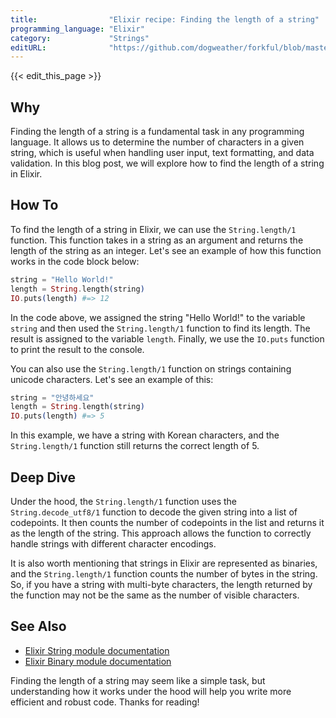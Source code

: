 ```yaml
---
title:                "Elixir recipe: Finding the length of a string"
programming_language: "Elixir"
category:             "Strings"
editURL:              "https://github.com/dogweather/forkful/blob/master/content/en/elixir/finding-the-length-of-a-string.md"
---
```


{{< edit_this_page >}}

## Why

Finding the length of a string is a fundamental task in any programming language. It allows us to determine the number of characters in a given string, which is useful when handling user input, text formatting, and data validation. In this blog post, we will explore how to find the length of a string in Elixir.

## How To

To find the length of a string in Elixir, we can use the `String.length/1` function. This function takes in a string as an argument and returns the length of the string as an integer. Let's see an example of how this function works in the code block below:

```Elixir
string = "Hello World!"
length = String.length(string)
IO.puts(length) #=> 12
```

In the code above, we assigned the string "Hello World!" to the variable `string` and then used the `String.length/1` function to find its length. The result is assigned to the variable `length`. Finally, we use the `IO.puts` function to print the result to the console.

You can also use the `String.length/1` function on strings containing unicode characters. Let's see an example of this:

```Elixir 
string = "안녕하세요"
length = String.length(string)
IO.puts(length) #=> 5
```

In this example, we have a string with Korean characters, and the `String.length/1` function still returns the correct length of 5.

## Deep Dive

Under the hood, the `String.length/1` function uses the `String.decode_utf8/1` function to decode the given string into a list of codepoints. It then counts the number of codepoints in the list and returns it as the length of the string. This approach allows the function to correctly handle strings with different character encodings.

It is also worth mentioning that strings in Elixir are represented as binaries, and the `String.length/1` function counts the number of bytes in the string. So, if you have a string with multi-byte characters, the length returned by the function may not be the same as the number of visible characters.

## See Also

- [Elixir String module documentation](https://hexdocs.pm/elixir/String.html)
- [Elixir Binary module documentation](https://hexdocs.pm/elixir/Binary.html)

Finding the length of a string may seem like a simple task, but understanding how it works under the hood will help you write more efficient and robust code. Thanks for reading!